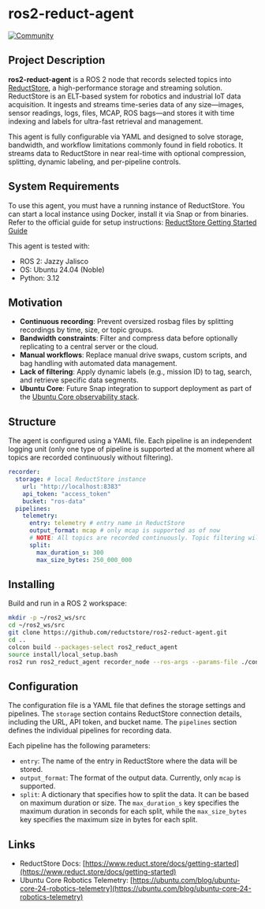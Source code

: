 # ros2-reduct-agent

[![Community](https://img.shields.io/discourse/status?server=https%3A%2F%2Fcommunity.reduct.store
)](https://community.reduct.store/signup)

## Project Description

**ros2-reduct-agent** is a ROS 2 node that records selected topics into [ReductStore](https://www.reduct.store/), a high-performance storage and streaming solution. ReductStore is an ELT-based system for robotics and industrial IoT data acquisition. It ingests and streams time-series data of any size—images, sensor readings, logs, files, MCAP, ROS bags—and stores it with time indexing and labels for ultra-fast retrieval and management.

This agent is fully configurable via YAML and designed to solve storage, bandwidth, and workflow limitations commonly found in field robotics. It streams data to ReductStore in near real-time with optional compression, splitting, dynamic labeling, and per-pipeline controls.

## System Requirements

To use this agent, you must have a running instance of ReductStore. You can start a local instance using Docker, install it via Snap or from binaries. Refer to the official guide for setup instructions: [ReductStore Getting Started Guide](https://www.reduct.store/docs/getting-started)


This agent is tested with:
- ROS 2: Jazzy Jalisco
- OS: Ubuntu 24.04 (Noble)
- Python: 3.12

## Motivation

* **Continuous recording**: Prevent oversized rosbag files by splitting recordings by time, size, or topic groups.
* **Bandwidth constraints**: Filter and compress data before optionally replicating to a central server or the cloud.
* **Manual workflows**: Replace manual drive swaps, custom scripts, and bag handling with automated data management.
* **Lack of filtering**: Apply dynamic labels (e.g., mission ID) to tag, search, and retrieve specific data segments.
* **Ubuntu Core**: Future Snap integration to support deployment as part of the [Ubuntu Core observability stack](https://ubuntu.com/blog/ubuntu-core-24-robotics-telemetry).

## Structure

The agent is configured using a YAML file. Each pipeline is an independent logging unit (only one type of pipeline is supported at the moment where all topics are recorded continuously without filtering).

```yaml
recorder:
  storage: # local ReductStore instance
    url: "http://localhost:8383"   
    api_token: "access_token"
    bucket: "ros-data"
  pipelines:
    telemetry:
      entry: telemetry # entry name in ReductStore
      output_format: mcap # only mcap is supported as of now
      # NOTE: All topics are recorded continuously. Topic filtering will be supported in future versions.
      split:
        max_duration_s: 300
        max_size_bytes: 250_000_000
```

## Installing

Build and run in a ROS 2 workspace:

```bash
mkdir -p ~/ros2_ws/src
cd ~/ros2_ws/src
git clone https://github.com/reductstore/ros2-reduct-agent.git
cd ..
colcon build --packages-select ros2_reduct_agent
source install/local_setup.bash
ros2 run ros2_reduct_agent recorder_node --ros-args --params-file ./config.yaml
```

## Configuration

The configuration file is a YAML file that defines the storage settings and pipelines. The `storage` section contains ReductStore connection details, including the URL, API token, and bucket name. The `pipelines` section defines the individual pipelines for recording data.

Each pipeline has the following parameters:
* `entry`: The name of the entry in ReductStore where the data will be stored.
* `output_format`: The format of the output data. Currently, only `mcap` is supported.
* `split`: A dictionary that specifies how to split the data. It can be based on maximum duration or size. The `max_duration_s` key specifies the maximum duration in seconds for each split, while the `max_size_bytes` key specifies the maximum size in bytes for each split.


## Links

* ReductStore Docs: [https://www.reduct.store/docs/getting-started](https://www.reduct.store/docs/getting-started)
* Ubuntu Core Robotics Telemetry: [https://ubuntu.com/blog/ubuntu-core-24-robotics-telemetry](https://ubuntu.com/blog/ubuntu-core-24-robotics-telemetry)

